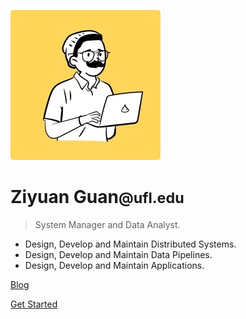 ![](/assets/logo.jpg)

# Ziyuan Guan<small>@ufl.edu</small>
> System Manager and Data Analyst.

* Design, Develop and Maintain Distributed Systems.
* Design, Develop and Maintain Data Pipelines.
* Design, Develop and Maintain Applications.

[Blog](https://ziyuanguan.home.blog/)

[Get Started](README.md) 
